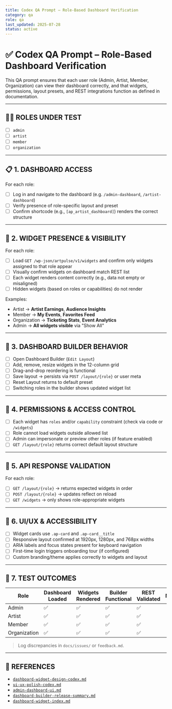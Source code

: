 ```yaml
---
title: Codex QA Prompt – Role-Based Dashboard Verification
category: qa
role: qa
last_updated: 2025-07-28
status: active
---
```


# ✅ Codex QA Prompt – Role-Based Dashboard Verification

This QA prompt ensures that each user role (Admin, Artist, Member, Organization) can view their dashboard correctly, and that widgets, permissions, layout presets, and REST integrations function as defined in documentation.

---

## 🧑‍💼 ROLES UNDER TEST

- [ ] `admin`
- [ ] `artist`
- [ ] `member`
- [ ] `organization`

---

## 📋 1. DASHBOARD ACCESS

For each role:
- [ ] Log in and navigate to the dashboard (e.g. `/admin-dashboard`, `/artist-dashboard`)
- [ ] Verify presence of role-specific layout and preset
- [ ] Confirm shortcode (e.g., `[ap_artist_dashboard]`) renders the correct structure

---

## 🧩 2. WIDGET PRESENCE & VISIBILITY

For each role:
- [ ] Load `GET /wp-json/artpulse/v1/widgets` and confirm only widgets assigned to that role appear
- [ ] Visually confirm widgets on dashboard match REST list
- [ ] Each widget renders content correctly (e.g., data not empty or misaligned)
- [ ] Hidden widgets (based on roles or capabilities) do not render

Examples:
- Artist → **Artist Earnings**, **Audience Insights**
- Member → **My Events**, **Favorites Feed**
- Organization → **Ticketing Stats**, **Event Analytics**
- Admin → **All widgets visible** via "Show All"

---

## 🧰 3. DASHBOARD BUILDER BEHAVIOR

- [ ] Open Dashboard Builder (`Edit Layout`)
- [ ] Add, remove, resize widgets in the 12-column grid
- [ ] Drag-and-drop reordering is functional
- [ ] Save layout → persists via `POST /layout/{role}` or user meta
- [ ] Reset Layout returns to default preset
- [ ] Switching roles in the builder shows updated widget list

---

## 🔐 4. PERMISSIONS & ACCESS CONTROL

- [ ] Each widget has `roles` and/or `capability` constraint (check via code or `/widgets`)
- [ ] Role cannot load widgets outside allowed list
- [ ] Admin can impersonate or preview other roles (if feature enabled)
- [ ] `GET /layout/{role}` returns correct default layout structure

---

## 🔁 5. API RESPONSE VALIDATION

For each role:
- [ ] `GET /layout/{role}` → returns expected widgets in order
- [ ] `POST /layout/{role}` → updates reflect on reload
- [ ] `GET /widgets` → only shows role-appropriate widgets

---

## 🎨 6. UI/UX & ACCESSIBILITY

- [ ] Widget cards use `.ap-card` and `.ap-card__title`
- [ ] Responsive layout confirmed at 1920px, 1280px, and 768px widths
- [ ] ARIA labels and focus states present for keyboard navigation
- [ ] First-time login triggers onboarding tour (if configured)
- [ ] Custom branding/theme applies correctly to widgets and layout

---

## 🧪 7. TEST OUTCOMES

| Role        | Dashboard Loaded | Widgets Rendered | Builder Functional | REST Validated | Notes |
|-------------|------------------|------------------|--------------------|----------------|-------|
| Admin       | ✅                | ✅                | ✅                  | ✅              |       |
| Artist      | ✅                | ✅                | ✅                  | ✅              |       |
| Member      | ✅                | ✅                | ✅                  | ✅              |       |
| Organization| ✅                | ✅                | ✅                  | ✅              |       |

> Log discrepancies in `docs/issues/` or `feedback.md`.

---

## 🧾 REFERENCES
- [`dashboard-widget-design-codex.md`](../dashboard-widget-design-codex.md)
- [`ui-ux-polish-codex.md`](../guides/developer/ui-ux-polish-codex.md)
- [`admin-dashboard-ui.md`](../admin/admin-dashboard-ui.md)
- [`dashboard-builder-release-summary.md`](../internal/dashboard-builder-release-summary.md)
- [`dashboard-widget-index.md`](../dashboard_widget_index.md)
